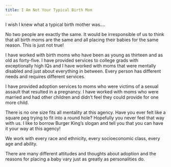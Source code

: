 ```yaml
---
title: I Am Not Your Typical Birth Mom
---
```


I wish I knew what a typical birth mother was….

No two people are exactly the same. It would be irresponsible of us to think that all birth moms are the same and all placing their babies for the same reason. This is just not true!

I have worked with birth moms who have been as young as thirteen and as old as forty-five. I have provided services to college grads with exceptionally high IQs and I have worked with moms that were mentally disabled and just about everything in between. Every person has different needs and requires different services.

I have provided adoption services to moms who were victims of a sexual assault that resulted in a pregnancy. I have worked with moms who were married and had other children and didn’t feel they could provide for one more child.

There is no one size fits all mentality at this agency. Have you ever felt like a square peg trying to fit into a round hole? Hopefully you never feel that way with us. I like to borrow Burger King’s slogan and tell you that you can have it your way at this agency!

We work with every race and ethnicity, every socioeconomic class, every age and ability.

There are many different attitudes and thoughts about adoption and the reasons for placing a baby vary just as greatly as personalities do.
